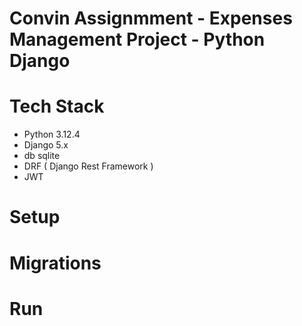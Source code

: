 # Convin Assignmment - Expenses Management Project - Python Django

# Tech Stack
- Python 3.12.4
- Django 5.x
- db sqlite
- DRF ( Django Rest Framework )
- JWT
# Setup
# Migrations
# Run
